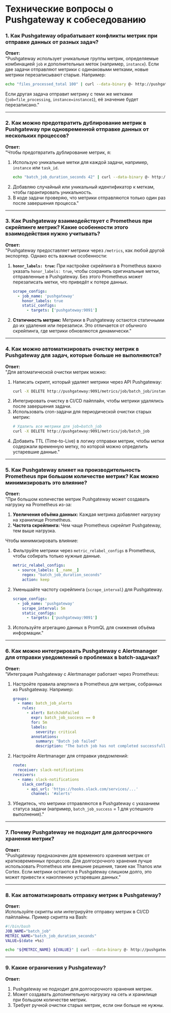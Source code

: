 # **Технические вопросы о Pushgateway к собеседованию**

### **1. Как Pushgateway обрабатывает конфликты метрик при отправке данных от разных задач?**
**Ответ:**  
"Pushgateway использует уникальные группы метрик, определяемые комбинацией `job` и дополнительных меток (например, `instance`). Если две задачи отправляют метрики с одинаковыми метками, новые метрики перезаписывают старые. Например:  
```bash
echo "files_processed_total 100" | curl --data-binary @- http://pushgateway:9091/metrics/job/file_processing/instance/instance1
```
Если другая задача отправит метрику с теми же метками (`job=file_processing`, `instance=instance1`), её значение будет перезаписано."

---

### **2. Как можно предотвратить дублирование метрик в Pushgateway при одновременной отправке данных от нескольких процессов?**
**Ответ:**  
"Чтобы предотвратить дублирование метрик, я:
1. Использую уникальные метки для каждой задачи, например, `instance` или `task_id`.  
   ```bash
   echo "batch_job_duration_seconds 42" | curl --data-binary @- http://pushgateway:9091/metrics/job/batch_job/task_id/12345
   ```
2. Добавляю случайный или уникальный идентификатор к меткам, чтобы гарантировать уникальность.
3. В коде задачи проверяю, что метрики отправляются только один раз после завершения процесса."

---

### **3. Как Pushgateway взаимодействует с Prometheus при скрейпинге метрик? Какие особенности этого взаимодействия нужно учитывать?**
**Ответ:**  
"Pushgateway предоставляет метрики через `/metrics`, как любой другой экспортер. Однако есть важные особенности:
1. **`honor_labels: true`:** При настройке скрейпинга в Prometheus важно указать `honor_labels: true`, чтобы сохранить оригинальные метки, отправленные в Pushgateway. Без этого Prometheus может перезаписать метки, что приведёт к потере данных.
   ```yaml
   scrape_configs:
     - job_name: 'pushgateway'
       honor_labels: true
       static_configs:
         - targets: ['pushgateway:9091']
   ```
2. **Статичность метрик:** Метрики в Pushgateway остаются статичными до их удаления или перезаписи. Это отличается от обычного скрейпинга, где метрики обновляются динамически."

---

### **4. Как можно автоматизировать очистку метрик в Pushgateway для задач, которые больше не выполняются?**
**Ответ:**  
"Для автоматической очистки метрик можно:
1. Написать скрипт, который удаляет метрики через API Pushgateway:  
   ```bash
   curl -X DELETE http://pushgateway:9091/metrics/job/batch_job/instance/instance1
   ```
2. Интегрировать очистку в CI/CD пайплайн, чтобы метрики удалялись после завершения задачи.
3. Использовать cron-задачи для периодической очистки старых метрик:  
   ```bash
   # Удалить все метрики для job=batch_job
   curl -X DELETE http://pushgateway:9091/metrics/job/batch_job
   ```
4. Добавить TTL (Time-to-Live) в логику отправки метрик, чтобы метки содержали временную метку, по которой можно определить устаревшие данные."

---

### **5. Как Pushgateway влияет на производительность Prometheus при большом количестве метрик? Как можно минимизировать это влияние?**
**Ответ:**  
"При большом количестве метрик Pushgateway может создавать нагрузку на Prometheus из-за:
1. **Увеличения объёма данных:** Каждая метрика добавляет нагрузку на хранилище Prometheus.
2. **Частота скрейпинга:** Чем чаще Prometheus скрейпит Pushgateway, тем выше нагрузка.

Чтобы минимизировать влияние:
1. Фильтруйте метрики через `metric_relabel_configs` в Prometheus, чтобы собирать только нужные данные.  
   ```yaml
   metric_relabel_configs:
     - source_labels: [__name__]
       regex: "batch_job_duration_seconds"
       action: keep
   ```
2. Уменьшайте частоту скрейпинга (`scrape_interval`) для Pushgateway.  
   ```yaml
   scrape_configs:
     - job_name: 'pushgateway'
       scrape_interval: 5m
       static_configs:
         - targets: ['pushgateway:9091']
   ```
3. Используйте агрегацию данных в PromQL для снижения объёма информации."

---

### **6. Как можно интегрировать Pushgateway с Alertmanager для отправки уведомлений о проблемах в batch-задачах?**
**Ответ:**  
"Интеграция Pushgateway с Alertmanager работает через Prometheus:
1. Настройте правила алертинга в Prometheus для метрик, собранных из Pushgateway. Например:  
   ```yaml
   groups:
     - name: batch_job_alerts
       rules:
         - alert: BatchJobFailed
           expr: batch_job_success == 0
           for: 5m
           labels:
             severity: critical
           annotations:
             summary: "Batch job failed"
             description: "The batch job has not completed successfully."
   ```
2. Настройте Alertmanager для отправки уведомлений:  
   ```yaml
   route:
     receiver: slack-notifications
   receivers:
     - name: slack-notifications
       slack_configs:
         - api_url: 'https://hooks.slack.com/services/...'
           channel: '#alerts'
   ```
3. Убедитесь, что метрики отправляются в Pushgateway с указанием статуса задачи (например, `batch_job_success` = 1 для успешного выполнения)."

---

### **7. Почему Pushgateway не подходит для долгосрочного хранения метрик?**
**Ответ:**  
"Pushgateway предназначен для временного хранения метрик от кратковременных процессов. Для долгосрочного хранения лучше использовать Prometheus или внешние решения, такие как Thanos или Cortex. Если метрики остаются в Pushgateway слишком долго, это может привести к накоплению устаревших данных."

---

### **8. Как автоматизировать отправку метрик в Pushgateway?**
**Ответ:**  
Используйте скрипты или интегрируйте отправку метрик в CI/CD пайплайны. Пример скрипта на Bash:  
```bash
#!/bin/bash
JOB_NAME="batch_job"
METRIC_NAME="batch_job_duration_seconds"
VALUE=$(date +%s)

echo "${METRIC_NAME} ${VALUE}" | curl --data-binary @- http://pushgateway:9091/metrics/job/${JOB_NAME}
```

---

### **9. Какие ограничения у Pushgateway?**
**Ответ:**  
1. Pushgateway не подходит для долгосрочного хранения метрик.  
2. Может создавать дополнительную нагрузку на сеть и хранилище при большом количестве метрик.  
3. Требует ручной очистки старых метрик, если они больше не нужны.
